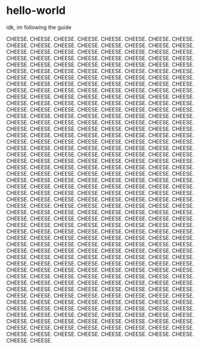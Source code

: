 # hello-world
idk, im following the guide


CHEESE. CHEESE. CHEESE. CHEESE. CHEESE. CHEESE. CHEESE. CHEESE. CHEESE. CHEESE. CHEESE. CHEESE. CHEESE. CHEESE. CHEESE. CHEESE. CHEESE. CHEESE. CHEESE. CHEESE. CHEESE. CHEESE. CHEESE. CHEESE. CHEESE. CHEESE. CHEESE. CHEESE. CHEESE. CHEESE. CHEESE. CHEESE. CHEESE. CHEESE. CHEESE. CHEESE. CHEESE. CHEESE. CHEESE. CHEESE. CHEESE. CHEESE. CHEESE. CHEESE. CHEESE. CHEESE. CHEESE. CHEESE. CHEESE. CHEESE. CHEESE. CHEESE. CHEESE. CHEESE. CHEESE. CHEESE. CHEESE. CHEESE. CHEESE. CHEESE. CHEESE. CHEESE. CHEESE. CHEESE. CHEESE. CHEESE. CHEESE. CHEESE. CHEESE. CHEESE. CHEESE. CHEESE. CHEESE. CHEESE. CHEESE. CHEESE. CHEESE. CHEESE. CHEESE. CHEESE. CHEESE. CHEESE. CHEESE. CHEESE. CHEESE. CHEESE. CHEESE. CHEESE. CHEESE. CHEESE. CHEESE. CHEESE. CHEESE. CHEESE. CHEESE. CHEESE. CHEESE. CHEESE. CHEESE. CHEESE. CHEESE. CHEESE. CHEESE. CHEESE. CHEESE. CHEESE. CHEESE. CHEESE. CHEESE. CHEESE. CHEESE. CHEESE. CHEESE. CHEESE. CHEESE. CHEESE. CHEESE. CHEESE. CHEESE. CHEESE. CHEESE. CHEESE. CHEESE. CHEESE. CHEESE. CHEESE. CHEESE. CHEESE. CHEESE. CHEESE. CHEESE. CHEESE. CHEESE. CHEESE. CHEESE. CHEESE. CHEESE. CHEESE. CHEESE. CHEESE. CHEESE. CHEESE. CHEESE. CHEESE. CHEESE. CHEESE. CHEESE. CHEESE. CHEESE. CHEESE. CHEESE. CHEESE. CHEESE. CHEESE. CHEESE. CHEESE. CHEESE. CHEESE. CHEESE. CHEESE. CHEESE. CHEESE. CHEESE. CHEESE. CHEESE. CHEESE. CHEESE. CHEESE. CHEESE. CHEESE. CHEESE. CHEESE. CHEESE. CHEESE. CHEESE. CHEESE. CHEESE. CHEESE. CHEESE. CHEESE. CHEESE. CHEESE. CHEESE. CHEESE. CHEESE. CHEESE. CHEESE. CHEESE. CHEESE. CHEESE. CHEESE. CHEESE. CHEESE. CHEESE. CHEESE. CHEESE. CHEESE. CHEESE. CHEESE. CHEESE. CHEESE. CHEESE. CHEESE. CHEESE. CHEESE. CHEESE. CHEESE. CHEESE. CHEESE. CHEESE. CHEESE. CHEESE. CHEESE. CHEESE. CHEESE. CHEESE. CHEESE. CHEESE. CHEESE. CHEESE. CHEESE. CHEESE. CHEESE. CHEESE. CHEESE. CHEESE. CHEESE. CHEESE. CHEESE. CHEESE. CHEESE. CHEESE. CHEESE. CHEESE. CHEESE. CHEESE. CHEESE. CHEESE. CHEESE. CHEESE. CHEESE. CHEESE. CHEESE. CHEESE. CHEESE. CHEESE. CHEESE. CHEESE. CHEESE. CHEESE. CHEESE. CHEESE. CHEESE. CHEESE. CHEESE. CHEESE. CHEESE. CHEESE. CHEESE. CHEESE. CHEESE. CHEESE. CHEESE. CHEESE. CHEESE. CHEESE. CHEESE. CHEESE. CHEESE. CHEESE. CHEESE. CHEESE. CHEESE. CHEESE. CHEESE. CHEESE. CHEESE. CHEESE. CHEESE. CHEESE. CHEESE. CHEESE. CHEESE. CHEESE. CHEESE. CHEESE. CHEESE. CHEESE. CHEESE. CHEESE. CHEESE. CHEESE. CHEESE. CHEESE. CHEESE. CHEESE. CHEESE. CHEESE. CHEESE. CHEESE. CHEESE. CHEESE. CHEESE. CHEESE. CHEESE. CHEESE. CHEESE. CHEESE. CHEESE. CHEESE. CHEESE. CHEESE. CHEESE. CHEESE. CHEESE. CHEESE. CHEESE. CHEESE. CHEESE. CHEESE. CHEESE. CHEESE. CHEESE. CHEESE. CHEESE. CHEESE. CHEESE. CHEESE. CHEESE. CHEESE. CHEESE. CHEESE. CHEESE. CHEESE. CHEESE. CHEESE. CHEESE. CHEESE. CHEESE. CHEESE. CHEESE. CHEESE. CHEESE. CHEESE. CHEESE. CHEESE. CHEESE. CHEESE. CHEESE. CHEESE. CHEESE. CHEESE. CHEESE. CHEESE. CHEESE. CHEESE. CHEESE. CHEESE. CHEESE. CHEESE. CHEESE. CHEESE. CHEESE. CHEESE. CHEESE. CHEESE. CHEESE. CHEESE. CHEESE. CHEESE. CHEESE. CHEESE. CHEESE. CHEESE. CHEESE. CHEESE. CHEESE. CHEESE. 
